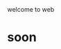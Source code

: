 <html>
  <head>
    <tittle> welcome to web </tittle>
  </head>
  <body>
    <h1> soon </h1>
  </body>
</html>
